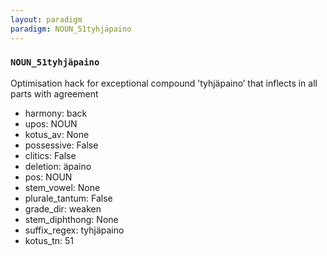 ```yaml
---
layout: paradigm
paradigm: NOUN_51tyhjäpaino
---
```

### ` NOUN_51tyhjäpaino `

Optimisation hack for exceptional compound ’tyhjäpaino’ that inflects in all parts with agreement
* harmony: back
* upos: NOUN
* kotus_av: None
* possessive: False
* clitics: False
* deletion: äpaino
* pos: NOUN
* stem_vowel: None
* plurale_tantum: False
* grade_dir: weaken
* stem_diphthong: None
* suffix_regex: tyhjäpaino
* kotus_tn: 51
